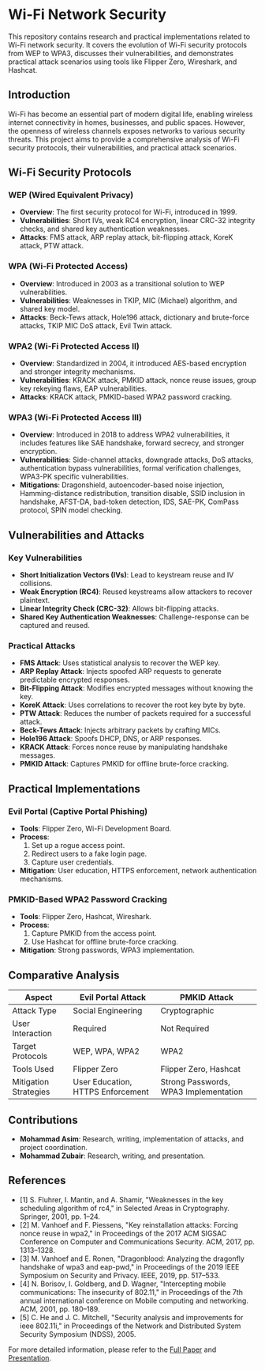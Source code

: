 # Wi-Fi Network Security

This repository contains research and practical implementations related to Wi-Fi network security. It covers the evolution of Wi-Fi security protocols from WEP to WPA3, discusses their vulnerabilities, and demonstrates practical attack scenarios using tools like Flipper Zero, Wireshark, and Hashcat.

## Introduction
Wi-Fi has become an essential part of modern digital life, enabling wireless internet connectivity in homes, businesses, and public spaces. However, the openness of wireless channels exposes networks to various security threats. This project aims to provide a comprehensive analysis of Wi-Fi security protocols, their vulnerabilities, and practical attack scenarios.

## Wi-Fi Security Protocols
### WEP (Wired Equivalent Privacy)
- **Overview**: The first security protocol for Wi-Fi, introduced in 1999.
- **Vulnerabilities**: Short IVs, weak RC4 encryption, linear CRC-32 integrity checks, and shared key authentication weaknesses.
- **Attacks**: FMS attack, ARP replay attack, bit-flipping attack, KoreK attack, PTW attack.

### WPA (Wi-Fi Protected Access)
- **Overview**: Introduced in 2003 as a transitional solution to WEP vulnerabilities.
- **Vulnerabilities**: Weaknesses in TKIP, MIC (Michael) algorithm, and shared key model.
- **Attacks**: Beck-Tews attack, Hole196 attack, dictionary and brute-force attacks, TKIP MIC DoS attack, Evil Twin attack.

### WPA2 (Wi-Fi Protected Access II)
- **Overview**: Standardized in 2004, it introduced AES-based encryption and stronger integrity mechanisms.
- **Vulnerabilities**: KRACK attack, PMKID attack, nonce reuse issues, group key rekeying flaws, EAP vulnerabilities.
- **Attacks**: KRACK attack, PMKID-based WPA2 password cracking.

### WPA3 (Wi-Fi Protected Access III)
- **Overview**: Introduced in 2018 to address WPA2 vulnerabilities, it includes features like SAE handshake, forward secrecy, and stronger encryption.
- **Vulnerabilities**: Side-channel attacks, downgrade attacks, DoS attacks, authentication bypass vulnerabilities, formal verification challenges, WPA3-PK specific vulnerabilities.
- **Mitigations**: Dragonshield, autoencoder-based noise injection, Hamming-distance redistribution, transition disable, SSID inclusion in handshake, AFST-DA, bad-token detection, IDS, SAE-PK, ComPass protocol, SPIN model checking.

## Vulnerabilities and Attacks
### Key Vulnerabilities
- **Short Initialization Vectors (IVs)**: Lead to keystream reuse and IV collisions.
- **Weak Encryption (RC4)**: Reused keystreams allow attackers to recover plaintext.
- **Linear Integrity Check (CRC-32)**: Allows bit-flipping attacks.
- **Shared Key Authentication Weaknesses**: Challenge-response can be captured and reused.

### Practical Attacks
- **FMS Attack**: Uses statistical analysis to recover the WEP key.
- **ARP Replay Attack**: Injects spoofed ARP requests to generate predictable encrypted responses.
- **Bit-Flipping Attack**: Modifies encrypted messages without knowing the key.
- **KoreK Attack**: Uses correlations to recover the root key byte by byte.
- **PTW Attack**: Reduces the number of packets required for a successful attack.
- **Beck-Tews Attack**: Injects arbitrary packets by crafting MICs.
- **Hole196 Attack**: Spoofs DHCP, DNS, or ARP responses.
- **KRACK Attack**: Forces nonce reuse by manipulating handshake messages.
- **PMKID Attack**: Captures PMKID for offline brute-force cracking.

## Practical Implementations
### Evil Portal (Captive Portal Phishing)
- **Tools**: Flipper Zero, Wi-Fi Development Board.
- **Process**: 
  1. Set up a rogue access point.
  2. Redirect users to a fake login page.
  3. Capture user credentials.
- **Mitigation**: User education, HTTPS enforcement, network authentication mechanisms.

### PMKID-Based WPA2 Password Cracking
- **Tools**: Flipper Zero, Hashcat, Wireshark.
- **Process**:
  1. Capture PMKID from the access point.
  2. Use Hashcat for offline brute-force cracking.
- **Mitigation**: Strong passwords, WPA3 implementation.

## Comparative Analysis
| Aspect                | Evil Portal Attack | PMKID Attack |
|-----------------------|--------------------|--------------|
| Attack Type           | Social Engineering | Cryptographic |
| User Interaction      | Required           | Not Required |
| Target Protocols      | WEP, WPA, WPA2     | WPA2         |
| Tools Used            | Flipper Zero       | Flipper Zero, Hashcat |
| Mitigation Strategies | User Education, HTTPS Enforcement | Strong Passwords, WPA3 Implementation |

## Contributions
- **Mohammad Asim**: Research, writing, implementation of attacks, and project coordination.
- **Mohammad Zubair**: Research, writing, and presentation.

## References
- [1] S. Fluhrer, I. Mantin, and A. Shamir, "Weaknesses in the key scheduling algorithm of rc4," in Selected Areas in Cryptography. Springer, 2001, pp. 1–24.
- [2] M. Vanhoef and F. Piessens, "Key reinstallation attacks: Forcing nonce reuse in wpa2," in Proceedings of the 2017 ACM SIGSAC Conference on Computer and Communications Security. ACM, 2017, pp. 1313–1328.
- [3] M. Vanhoef and E. Ronen, "Dragonblood: Analyzing the dragonfly handshake of wpa3 and eap-pwd," in Proceedings of the 2019 IEEE Symposium on Security and Privacy. IEEE, 2019, pp. 517–533.
- [4] N. Borisov, I. Goldberg, and D. Wagner, "Intercepting mobile communications: The insecurity of 802.11," in Proceedings of the 7th annual international conference on Mobile computing and networking. ACM, 2001, pp. 180–189.
- [5] C. He and J. C. Mitchell, "Security analysis and improvements for ieee 802.11i," in Proceedings of the Network and Distributed System Security Symposium (NDSS), 2005.

For more detailed information, please refer to the [Full Paper](Project%20Report/Wi_Fi_Network_Security.pdf) and [Presentation](Presentation/WiFi-Security.pdf).
